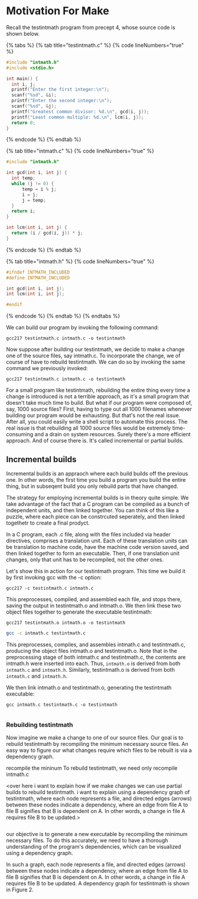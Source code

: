 # Motivation For Make

Recall the testintmath program from precept 4, whose source code is shown below.&#x20;

{% tabs %}
{% tab title="testintmath.c" %}
{% code lineNumbers="true" %}
```c
#include "intmath.h"
#include <stdio.h>

int main() {
  int i, j;
  printf("Enter the first integer:\n");
  scanf("%sd", &i);
  printf("Enter the second integer:\n");
  scanf("%sd", &j);
  printf("Greatest common divisor: %d.\n", gcd(i, j));
  printf("Least common multiple: %d.\n", lcm(i, j));
  return 0;
}
```
{% endcode %}
{% endtab %}

{% tab title="intmath.c" %}
{% code lineNumbers="true" %}
```c
#include "intmath.h"

int gcd(int i, int j) {   
  int temp;    
  while (j != 0) {
      temp = i % j;     
      i = j;     
      j = temp;   
  }  
  return i; 
}

int lcm(int i, int j) {   
  return (i / gcd(i, j)) * j; 
}
```
{% endcode %}
{% endtab %}

{% tab title="intmath.h" %}
{% code lineNumbers="true" %}
```c
#ifndef INTMATH_INCLUDED 
#define INTMATH_INCLUDED 

int gcd(int i, int j); 
int lcm(int i, int j); 

#endif
```
{% endcode %}
{% endtab %}
{% endtabs %}

We can build our program by invoking the following command:

```
gcc217 testintmath.c intmath.c -o testintmath
```

Now suppose after building our testintmath, we decide to make a change one of the source files, say intmath.c. To incorporate the change, we of course of have to rebuild testintmath. We can do so by invoking the same command we previously invoked:

```
gcc217 testintmath.c intmath.c -o testintmath
```

For a small program like testintmath, rebuilding the entire thing every time a change is introduced is not a terrible approach, as it's a small program that doesn't take much time to build. But what if our program were composed of, say, 1000 source files? First, having to type out all 1000 filenames whenever building our program would be exhausting. But that's not the real issue. After all, you could easily write a shell script to automate this process. The real issue is that rebuilding all 1000 source files would be extremely time-consuming and a drain on system resources. Surely there's a more efficient approach. And of course there is. It's called incremental or partial builds.&#x20;

## Incremental builds

Incremental builds is an appraoch where each build builds off the previous one. In other words, the first time you build a program you build the entire thing, but in subseqent build you only rebuild parts that have changed.

The strategy for employing incremental builds is in theory quite simple. We take advantage of the fact that a C program can be compiled as a bunch of independent units, and then linked together. You can think of this like a puzzle, where each piece can be constrcuted seperately, and then linked togethetr to create a final prodyct.&#x20;

In a C program, each .c file, along with the files included via header directives, comprises a translation unit. Each of these translation units can be translation to machine code, have the machine code version saved, and then linked together to form an executable. Then, if one translation unit changes, only that unit has to be recompiled, not the other ones.&#x20;

Let's show this in action for our testintmath program. This time we build it by first invoking gcc with the -c option:

```
gcc217 -c testintmath.c intmath.c 
```

This preprocesses, compiled, and assembled each file, and stops there, saving the output in testintmath.o and intmath.o. We then link these two object files together to generate the executable testintmath:

```
gcc217 testintmath.o intmath.o -o testintmath
```





```bash
gcc -c intmath.c testintmath.c
```

This preprocesses, compiles, and assembles intmath.c and testintmath.c, producing the object files intmath.o and testintmath.o. Note that in the preprocessing stage of both intmath.c and testintmath.c, the contents are intmath.h were inserted into each.  Thus, `intmath.o` is derived from both `intmath.c` and `intmath.h`. Similarly, testintmath.o is derived from both `intmath.c` and `intmath.h`.



We then link intmath.o and testintmath.o, generating the testintmath executable:&#x20;

```
gcc intmath.c testintmath.c -o testintmath
```



<figure><img src="../.gitbook/assets/Group 28 (1).png" alt=""><figcaption></figcaption></figure>



### Rebuilding testintmath

Now imagine we make a change to one of our source files. Our goal is to rebuild testintmath by recompiling the minimum necessary source files. An easy way to figure our what changes require which files to be rebuilt is via a dependency graph.&#x20;











&#x20; recompile the mininum  To rebuild testintmath, we need only recompile intmath.c

\<over here i want to explain how if we make changes we can use partial builds to rebuild testintmath. i want to explain using a dependency graph of testintmath, where each node represents a file, and directed edges (arrows) between these nodes indicate a dependency, where an edge from file A to file B signifies that B is dependent on A. In other words, a change in file A requires file B to be updated.>









<figure><img src="../.gitbook/assets/Group 28 (1).png" alt=""><figcaption></figcaption></figure>





our objective is to generate a new executable by recompiling the minimum necessary files. To do this accurately, we need to have a thorough understanding of the program's dependencies, which can be visualized using a dependency graph.

In such a graph, each node represents a file, and directed edges (arrows) between these nodes indicate a dependency, where an edge from file A to file B signifies that B is dependent on A. In other words, a change in file A requires file B to be updated. A dependency graph for testintmath is shown in Figure 2.&#x20;

&#x20;

<figure><img src="../.gitbook/assets/Group 41.png" alt=""><figcaption></figcaption></figure>



<figure><img src="../.gitbook/assets/Group 39.png" alt=""><figcaption></figcaption></figure>
